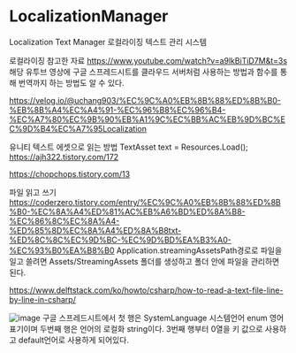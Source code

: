 # LocalizationManager
 Localization Text Manager 로컬라이징 텍스트 관리 시스템


로컬라이징 참고한 자료
https://www.youtube.com/watch?v=a9lkBiTiD7M&t=3s
해당 유투브 영상에 구글 스프레드시트를 클라우드 서버처럼 사용하는 방법과 함수를 통해 번역까지 하는 방법도 알 수 있다.

https://velog.io/@uchang903/%EC%9C%A0%EB%8B%88%ED%8B%B0-%EB%8B%A4%EC%A4%91-%EC%96%B8%EC%96%B4-%EC%A7%80%EC%9B%90%EB%A1%9C%EC%BB%AC%EB%9D%BC%EC%9D%B4%EC%A7%95Localization

유니티 텍스트 에셋으로 읽는 방법
TextAsset text =  Resources.Load<TextAsset>();
https://ajh322.tistory.com/172

https://chopchops.tistory.com/13

파일 읽고 쓰기
https://coderzero.tistory.com/entry/%EC%9C%A0%EB%8B%88%ED%8B%B0-%EC%8A%A4%ED%81%AC%EB%A6%BD%ED%8A%B8-%EC%86%8C%EC%8A%A4-%ED%85%8D%EC%8A%A4%ED%8A%B8txt-%ED%8C%8C%EC%9D%BC-%EC%9D%BD%EA%B3%A0-%EC%93%B0%EA%B8%B0
Application.streamingAssetsPath경로로 파일을 일고 쓸려면 Assets/StreamingAssets 폴더를 생성하고 폴더 안에 파일을 관리하면 된다.

 https://www.delftstack.com/ko/howto/csharp/how-to-read-a-text-file-line-by-line-in-csharp/

 
 
![image](https://user-images.githubusercontent.com/72333637/160378256-455c2c90-f723-4766-8720-2e67e071191f.png)
구글 스프레드시트에서 첫 행은 SystemLanguage 시스템언어 enum 영어 표기이며 두번째 행은 언어의 로컬화 string이다.
3번째 행부터 0열을 키 값으로 사용하고 default언어로 사용하게 되어있다. 
